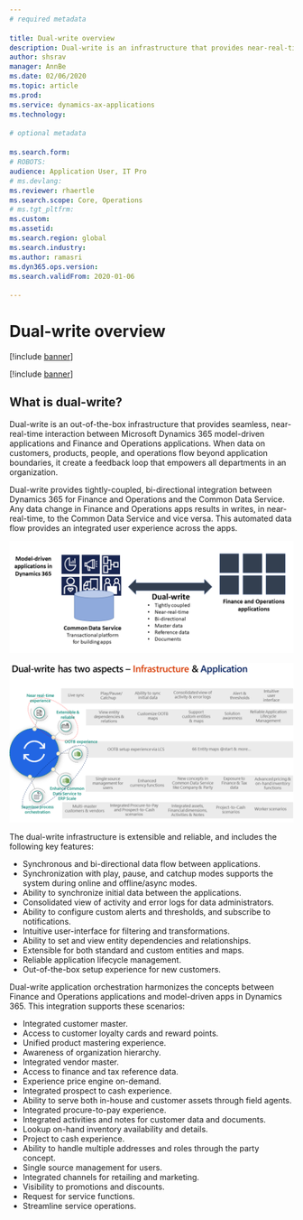 ```yaml
---
# required metadata

title: Dual-write overview
description: Dual-write is an infrastructure that provides near-real-time interaction between Microsoft Dynamics 365 model-driven applications and Finance and Operations applications.
author: shsrav
manager: AnnBe
ms.date: 02/06/2020
ms.topic: article
ms.prod: 
ms.service: dynamics-ax-applications
ms.technology: 

# optional metadata

ms.search.form: 
# ROBOTS: 
audience: Application User, IT Pro
# ms.devlang: 
ms.reviewer: rhaertle
ms.search.scope: Core, Operations
# ms.tgt_pltfrm: 
ms.custom: 
ms.assetid: 
ms.search.region: global
ms.search.industry: 
ms.author: ramasri
ms.dyn365.ops.version: 
ms.search.validFrom: 2020-01-06

---
```


# Dual-write overview

[!include [banner](../../includes/banner.md)]

[!include [banner](../../includes/preview-banner.md)]

## What is dual-write?

Dual-write is an out-of-the-box infrastructure that provides seamless, near-real-time interaction between Microsoft Dynamics 365 model-driven applications and Finance and Operations applications. When data on customers, products, people, and operations flow beyond application boundaries, it create a feedback loop that empowers all departments in an organization.

Dual-write provides tightly-coupled, bi-directional integration between Dynamics 365 for Finance and Operations and the Common Data Service. Any data change in Finance and Operations apps results in writes, in near-real-time, to the Common Data Service and vice versa. This automated data flow provides an integrated user experience across the apps.

![Data relationship between apps](media/dual-write-overview-picture1.png)

![Aspects of dual-write](media/dual-write-aspects.PNG)

The dual-write infrastructure is extensible and reliable, and includes the following key features: 

+ Synchronous and bi-directional data flow between applications.
+ Synchronization with play, pause, and catchup modes supports the system during online and offline/async modes. 
+ Ability to synchronize initial data between the applications.
+ Consolidated view of activity and error logs for data administrators.
+ Ability to configure custom alerts and thresholds, and subscribe to notifications.
+ Intuitive user-interface for filtering and transformations.
+ Ability to set and view entity dependencies and relationships.
+ Extensible for both standard and custom entities and maps.
+ Reliable application lifecycle management.
+ Out-of-the-box setup experience for new customers.
 
Dual-write application orchestration harmonizes the concepts between Finance and Operations applications and model-driven apps in Dynamics 365. This integration supports these scenarios:

+ Integrated customer master.
+ Access to customer loyalty cards and reward points.
+ Unified product mastering experience.
+ Awareness of organization hierarchy.
+ Integrated vendor master.
+ Access to finance and tax reference data.
+ Experience price engine on-demand.
+ Integrated prospect to cash experience. 
+ Ability to serve both in-house and customer assets through field agents.
+ Integrated procure-to-pay experience.
+ Integrated activities and notes for customer data and documents.
+ Lookup on-hand inventory availability and details.
+ Project to cash experience.
+ Ability to handle multiple addresses and roles through the party concept.
+ Single source management for users.
+ Integrated channels for retailing and marketing.
+ Visibility to promotions and discounts.
+ Request for service functions.
+ Streamline service operations.
 

